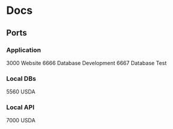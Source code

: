 # Docs

## Ports

### Application

3000 Website
6666 Database Development
6667 Database Test

### Local DBs

5560 USDA

### Local API

7000 USDA
